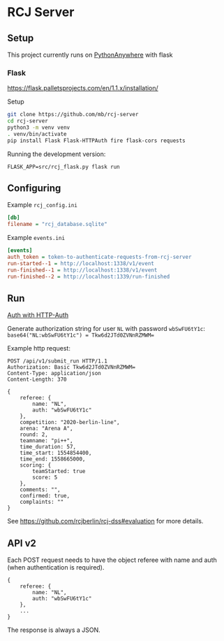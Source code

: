 # RCJ Server

## Setup

This project currently runs on [PythonAnywhere](https://pythonanywhere.com) with flask

### Flask

https://flask.palletsprojects.com/en/1.1.x/installation/

Setup

```bash
git clone https://github.com/mb/rcj-server
cd rcj-server
python3 -m venv venv
. venv/bin/activate
pip install Flask Flask-HTTPAuth fire flask-cors requests
```

Running the development version:

```
FLASK_APP=src/rcj_flask.py flask run
```

## Configuring

Example `rcj_config.ini`

```ini
[db]
filename = "rcj_database.sqlite"
```

Example `events.ini`

```ini
[events]
auth_token = token-to-authenticate-requests-from-rcj-server
run-started--1 = http://localhost:1338/v1/event
run-finished--1 = http://localhost:1338/v1/event
run-finished--2 = http://localhost:1339/run-finished
```

## Run

[Auth with HTTP-Auth](https://de.wikipedia.org/wiki/HTTP-Authentifizierung#Basic_Authentication)

Generate authorization string for user `NL` with password `wbSwFU6tY1c`: `base64("NL:wbSwFU6tY1c") = Tkw6d2JTd0ZVNnRZMWM=`

Example http request:

```
POST /api/v1/submit_run HTTP/1.1
Authorization: Basic Tkw6d2JTd0ZVNnRZMWM=
Content-Type: application/json
Content-Length: 370

{
    referee: {
        name: "NL",
        auth: "wbSwFU6tY1c"
    },
    competition: "2020-berlin-line",
    arena: "Arena A",
    round: 2,
    teamname: "pi++",
    time_duration: 57,
    time_start: 1554854400,
    time_end: 1558665000,
    scoring: {
        teamStarted: true
        score: 5
    },
    comments: "",
    confirmed: true,
    complaints: ""
}
```
See https://github.com/rcjberlin/rcj-dss#evaluation for more details.

## API v2
Each POST request needs to have the object referee with name and auth (when authentication is required).
```
{
    referee: {
        name: "NL",
        auth: "wbSwFU6tY1c"
    },
    ...
}
```

The response is always a JSON.

